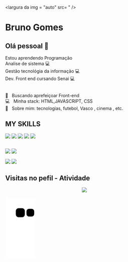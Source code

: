 <largura da img = "auto" src= " />


# Bruno Gomes

## Olá pessoal 👋
Estou aprendendo Programação
<br />
Analise de sistema :computer:
<br />
Gestão tecnológia da informação :computer:
<br />
Dev. Front end cursando Senai :computer:
<br /> 


 <br/> :purple_heart: &nbsp; Buscando aprefeiçoar Front-end 
 <br/> :computer: &nbsp; Minha stack: HTML,JAVASCRIPT, CSS 
 <br/> 💬  &nbsp; Sobre mim: tecnologias, futebol, Vasco , cinema , etc.

  
## MY SKILLS
 
<div>
<img width="30px" src="https://cdn.jsdelivr.net/gh/devicons/devicon/icons/typescript/typescript-original.svg" />
<img width="30px" src="https://cdn.jsdelivr.net/gh/devicons/devicon/icons/javascript/javascript-original.svg" />
<img width="30px" src="https://cdn.jsdelivr.net/gh/devicons/devicon/icons/nodejs/nodejs-original.svg" />
<img width="30px" src="https://cdn.jsdelivr.net/gh/devicons/devicon/icons/react/react-original.svg" />
<img width="30px" src="https://cdn.jsdelivr.net/gh/devicons/devicon/icons/docker/docker-original.svg" />
 
</div>
 
##

<div>
 <a href="https://api.whatsapp.com/send?phone=61982856849&text=Ol%C3%A1!"><img src="https://img.shields.io/badge/WhatsApp-25D366?style=for-the-badge&logo=whatsapp&logoColor=white" /></a>
 <a href="https://www.instagram.com/bruniingomes"><img src="https://img.shields.io/badge/Instagram-E4405F?style=for-the-badge&logo=instagram&logoColor=white" /></a> 
 
 <a href="bruno.bg820@gmail.com"><img src="https://img.shields.io/badge/Gmail-D14836?style=for-the-badge&logo=gmail&logoColor=white" /></a>
 <a href="https://www.linkedin.com/in/bruno-gomes-11429016a/"><img src="https://img.shields.io/badge/LinkedIn-0077B5?style=for-the-badge&logo=linkedin&logoColor=white" /></a>
</div>

## Visitas no pefil - Atividade

<!-- visitors count  -->

<p align="center" >   
  <img src="https://profile-counter.glitch.me/bruiinsilva/count.svg" />  
</p>

<!-- github workflow  -->

 ![github contribution grid snake animation](https://raw.githubusercontent.com/alexiakattah/alexiakattah/output/github-contribution-grid-snake.svg)
 
